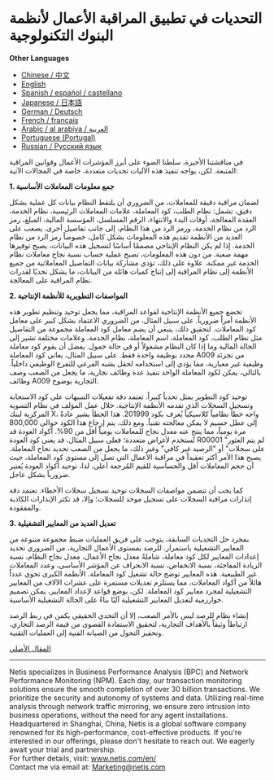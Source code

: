 #  التحديات في تطبيق المراقبة الأعمال لأنظمة البنوك التكنولوجية

**Other Languages**

+ [Chinese / 中文](https://github.com/lvdeshuii/OverFlow/blob/main/docs/zh/Challenges-in-Implementing-Business-Monitoring-for-Banking-IT-Systems-zh.md)
+ [English](https://github.com/lvdeshuii/OverFlow/blob/main/docs/en/Challenges-in-Implementing-Business-Monitoring-for-Banking-IT-Systems-en.md)
+ [Spanish / español / castellano](https://github.com/lvdeshuii/OverFlow/blob/main/docs/es/Challenges-in-Implementing-Business-Monitoring-for-Banking-IT-Systems-es.md)
+ [Japanese / 日本語](https://github.com/lvdeshuii/OverFlow/blob/main/docs/ja/Challenges-in-Implementing-Business-Monitoring-for-Banking-IT-Systems-ja.md)
+ [German / Deutsch](https://github.com/lvdeshuii/OverFlow/blob/main/docs/de/Challenges-in-Implementing-Business-Monitoring-for-Banking-IT-Systems-de.md)
+ [French / français](https://github.com/lvdeshuii/OverFlow/blob/main/docs/fr/Challenges-in-Implementing-Business-Monitoring-for-Banking-IT-Systems-fr.md)
+ [Arabic / al arabiya / العربية](https://github.com/lvdeshuii/OverFlow/blob/main/docs/ar/Challenges-in-Implementing-Business-Monitoring-for-Banking-IT-Systems-ar.md)
+ [Portuguese (Portugal)](https://github.com/lvdeshuii/OverFlow/blob/main/docs/pt/Challenges-in-Implementing-Business-Monitoring-for-Banking-IT-Systems-pt.md)
+ [Russian / Русский язык](https://github.com/lvdeshuii/OverFlow/blob/main/docs/ru/Challenges-in-Implementing-Business-Monitoring-for-Banking-IT-Systems-ru.md)

في مناقشتنا الأخيرة، سلطنا الضوء على أبرز المؤشرات الأعمال وقوانين المراقبة المتبعة. لكن، يواجه تنفيذ هذه الآليات تحديات متعددة، خاصة في المجالات الآتية:

**1. جمع معلومات المعاملات الأساسية**

لضمان مراقبة دقيقة للمعاملات، من الضروري أن يلتقط النظام بيانات كل عملية بشكل دقيق، تشمل: نظام الطلب، كود المعاملة، علامات المعاملات الرئيسية، نظام الخدمة، العقدة المعالجة، أوقات البدء والانتهاء، الرقم المسلسل، المؤسسة المالية، المبلغ، رمز الرد من نظام الخدمة، ورمز الرد من هذا النظام، إلى جانب تفاصيل أخرى. يصعب على العديد من الأنظمة تقديم هذه المعلومات بشكل كامل، خصوصاً رمز الرد من نظام الخدمة. إذا لم يكن النظام الإنتاجي مصممًا أساسًا لتسجيل هذه البيانات، يصبح توفيرها مهمة صعبة. من دون هذه المعلومات، تصبح عملية حساب نسبة نجاح معاملات نظام الخدمة غير ممكنة. علاوة على ذلك، تؤدي مشاركة بيانات التفاصيل المعاملاتية من جميع الأنظمة إلى نظام المراقبة إلى إنتاج كميات هائلة من البيانات، ما يشكل تحديًا لقدرات نظام المراقبة على المعالجة.

**2. المواصفات التطويرية للأنظمة الإنتاجية**

تخضع جميع الأنظمة الإنتاجية لقواعد المراقبة، مما يجعل توحيد وتنظيم تطوير هذه الأنظمة أمراً ضرورياً. على سبيل المثال، من الضروري الاعتماد بشكل كبير على معامل كود المعاملات. لتحقيق ذلك، ينبغي أن يضم معامل كود المعاملة مجموعة من التفاصيل مثل نظام الطلب، كود المعاملة، اسم المعاملة، نظام الخدمة، وعلامات مختلفة تشير إلى الحالة المالية وما إذا كان النظام مشغولاً أو في حالة خمول. يفضل أن يقوم كود معاملة محدد بوظيفة واحدة فقط. على سبيل المثال، يعاني كود المعاملة A009 من تجزئة وظيفية غير معيارية، مما يؤدي إلى استخدامه لحقل يشبه الفرعي للتفرع الوظيفي داخلياً. بالتالي، يمكن لكود المعاملة الواحد تنفيذ عدة وظائف تجارية، ما يجعل من الصعب وصف وظائف A009 التجارية بوضوح.

توحيد كود التطوير يمثل تحدياً كبيراً. تعتمد دقة تفعيلات التنبيهات على كود الاستجابة وتسجيل السجلات الذي تقدمه الأنظمة الإنتاجية. خلال عمل المؤلف في نظام التسوية المركزية لبنك X، واجه خطأ نظامياً كلاسيكياً يُعرف بكود 201999. هذا الخطأ يشير عادةً إلى عطل جسيم لا يمكن معالجته تقنياً. ومع ذلك، يتم إرجاع هذا الكود حوالي 800,000 مرة يومياً، مما ينتج عنه معدل نجاح للمعاملات يومياً أقل من 90%. أكواد العودة قد تُستخدم لأغراض متعددة؛ فعلى سبيل المثال، قد يعني كود العودة R00001 "لم يتم العثور على سجلات" أو "الرصيد غير كافي" وغير ذلك، ما يجعل من الصعب تحديد نجاح المعاملة. يصبح هذا الأمر أكثر تعقيداً في مراقبة الأعمال التي تصل إلى مستوى كود المعاملة، حيث أن حجم المعاملات أقل والحساسية للقيم المُرجعة أعلى. لذا، توحيد أكواد العودة يُعتبر ضرورياً بشكل عاجل.

كما يجب أن تتضمن مواصفات السجلات توحيد تسجيل سجلات الأخطاء. تعتمد دقة إنذارات مراقبة السجلات على تسجيل موحد للسجلات؛ وإلا، قد تكثر الإنذارات الكاذبة والمفقودة.

**3. تعديل العديد من المعايير التشغيلية**

بمجرد حل التحديات السابقة، يتوجب على فريق العمليات ضبط مجموعة متنوعة من المعايير التشغيلية باستمرار. للرصد بمستوى الأعمال التجارية، من الضروري تحديد إعدادات المعايير لكل كود معاملة، شاملةً معدل نجاح الأعمال، معدل نجاح النظام، نسبة الزيادة المفاجئة، نسبة الانخفاض، نسبة الانحراف عن المؤشر الأساسي، وعدد المعاملات غير الطبيعية. هذه المعايير توضح حالة تشغيل كود المعاملة. الأنظمة الكبرى تحوي عدداً هائلاً من أكواد المعاملات، مما يستلزم تعديلات مستمرة على عشرات الآلاف من المعايير التشغيلية لمجرد معايير كود المعاملة. لكن، بوضع قواعد لإعداد المعايير، يمكن تصميم خوارزمية لتعديل المعايير التشغيلية آليًا بناءً على الحالة التشغيلية الأساسية.

إنشاء نظام للرصد ليس بالأمر الصعب، إلا أن التحدي الحقيقي يكمن في ربط الرصد ارتباطاً وثيقاً بالأهداف التجارية، لتحقيق الاستفادة القصوى من قيمة الرصد التجاري، وتحفيز التحول من الصيانة الفنية إلى العمليات التقنية.

[المقال الأصلي](https://mp.weixin.qq.com/s/qlvqPsz2fX0AyxMdXdVzxw)

***
Netis specializes in Business Performance Analysis (BPC) and Network Performance Monitoring (NPM). Each day, our transaction monitoring solutions ensure the smooth completion of over 30 billion transactions. We prioritize the security and autonomy of systems and data. Utilizing real-time analysis through network traffic mirroring, we ensure zero intrusion into business operations, without the need for any agent installations. Headquartered in Shanghai, China, Netis is a global software company renowned for its high-performance, cost-effective products. If you're interested in our offerings, please don't hesitate to reach out. We eagerly await your trial and partnership.  
For further details, visit: www.netis.com/en/  
Contact me via email at: Marketing@netis.com

